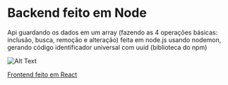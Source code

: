 # Backend feito em Node 
Api guardando os dados em um array (fazendo as 4 operações básicas: inclusão, busca, remoção e alteração) feita em node.js usando nodemon, gerando código identificador universal com uuid (biblioteca do npm)


![Alt Text](https://github.com/almcarvalho/api_in_memory_array_with_node/blob/main/demogifs/demoHelloWorldNextjs.gif)


<a href="https://github.com/almcarvalho/Frontend-React">Frontend feito em React</a>

